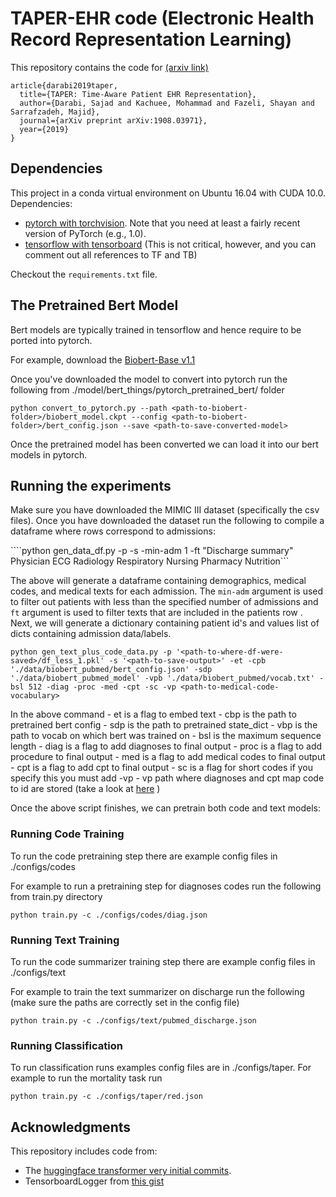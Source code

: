 # TAPER-EHR code (Electronic Health Record Representation Learning)
This repository contains the code for [(arxiv link)](https://arxiv.org/abs/1908.03971)

```
article{darabi2019taper,
  title={TAPER: Time-Aware Patient EHR Representation},
  author={Darabi, Sajad and Kachuee, Mohammad and Fazeli, Shayan and Sarrafzadeh, Majid},
  journal={arXiv preprint arXiv:1908.03971},
  year={2019}
}
```

## Dependencies

This project in a conda virtual environment on Ubuntu 16.04 with CUDA 10.0. Dependencies:
* [pytorch with torchvision](http://pytorch.org/). Note that you need at least a fairly recent version of PyTorch (e.g., 1.0). 
* [tensorflow with tensorboard](https://www.tensorflow.org/install/) (This is not critical, however, and you can comment out all references to TF and TB) 

Checkout the `requirements.txt` file.


## The Pretrained Bert Model

Bert models are typically trained in tensorflow and hence require to be ported into pytorch. 

For example, download the [Biobert-Base v1.1](https://github.com/naver/biobert-pretrained)

Once you've downloaded the model to convert into pytorch run the following from ./model/bert_things/pytorch_pretrained_bert/ folder

```python convert_to_pytorch.py --path <path-to-biobert-folder>/biobert_model.ckpt --config <path-to-biobert-folder>/bert_config.json --save <path-to-save-converted-model>```

Once the pretrained model has been converted we can load it into our bert models in pytorch. 

## Running the experiments

Make sure you have downloaded the MIMIC III dataset (specifically the csv files). Once you have downloaded the dataset
run the following to compile a dataframe where rows correspond to admissions:

````python gen_data_df.py -p <path-to-mimic-folder> -s <path-to-save-files> -min-adm 1 -ft "Discharge summary" Physician ECG Radiology Respiratory Nursing Pharmacy Nutrition```

The above will generate a dataframe containing demographics, medical codes, and medical texts for each admission. The `min-adm` argument is used to filter out patients with less than the specified number of admissions and `ft` argument is used to filter texts that are included in the patients row . Next, we will generate a dictionary containing patient id's and values list of dicts containing admission data/labels.

```python gen_text_plus_code_data.py -p '<path-to-where-df-were-saved>/df_less_1.pkl' -s '<path-to-save-output>' -et -cpb './data/biobert_pubmed/bert_config.json' -sdp './data/biobert_pubmed_model' -vpb './data/biobert_pubmed/vocab.txt' -bsl 512 -diag -proc -med -cpt -sc -vp <path-to-medical-code-vocabulary>```

In the above command 
    - et is a flag to embed text
    - cbp is the path to pretrained bert config
    - sdp is the path to pretrained state_dict
    - vbp is the path to vocab on which bert was trained on
    - bsl is the maximum sequence length
    - diag is a flag to add diagnoses to final output
    - proc is a flag to add procedure to final output
    - med is a flag to add medical codes to final output
    - cpt is a flag to add cpt to final output
    - sc is a flag for short codes if you specify this you must add -vp
    - vp path where diagnoses and cpt map code to id are stored (take a look at [here](https://github.com/sajaddarabi/HCUP-US-EHR) )

Once the above script finishes, we can pretrain both code and text models:


### Running Code Training

To run the code pretraining step there are example config files in ./configs/codes

For example to run a pretraining step for diagnoses codes run the following from train.py directory

`python train.py -c ./configs/codes/diag.json`


### Running Text Training

To run the code summarizer training step there are example config files in ./configs/text

For example to train the text summarizer on discharge run the following (make sure the paths are correctly set in the config file)

`python train.py -c ./configs/text/pubmed_discharge.json`


### Running Classification

To run classification runs examples config files are in ./configs/taper.
For example to run the mortality task run

`python train.py -c ./configs/taper/red.json`

## Acknowledgments

This repository includes code from:
* The [huggingface transformer very initial commits](https://github.com/huggingface/transformers).
* TensorboardLogger from [this gist](https://gist.github.com/gyglim/1f8dfb1b5c82627ae3efcfbbadb9f514) 
